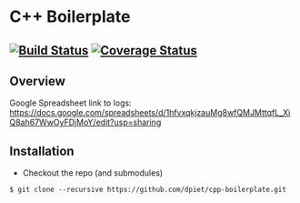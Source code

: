# C++ Boilerplate
[![Build Status](https://travis-ci.org/dpiet/cpp-boilerplate.svg?branch=master)](https://travis-ci.org/dpiet/cpp-boilerplate)
[![Coverage Status](https://coveralls.io/repos/github/dpiet/cpp-boilerplate/badge.svg?branch=master)](https://coveralls.io/github/dpiet/cpp-boilerplate?branch=master)
---

## Overview

Google Spreadsheet link to logs: https://docs.google.com/spreadsheets/d/1hfvxqkjzauMg8wfQMJMttqfL_XiQ8ah67WwOyFDjMoY/edit?usp=sharing

## Installation

- Checkout the repo (and submodules)
```
$ git clone --recursive https://github.com/dpiet/cpp-boilerplate.git
```

